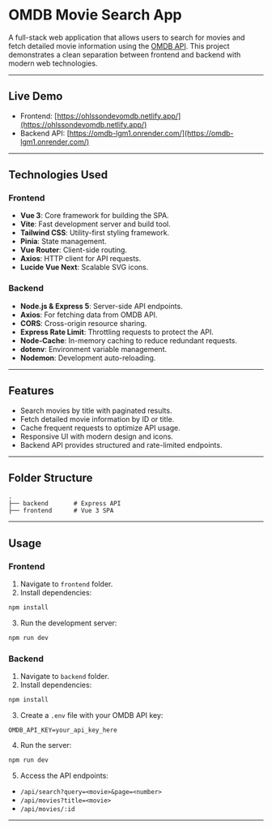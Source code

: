 # OMDB Movie Search App

A full-stack web application that allows users to search for movies and fetch detailed movie information using the [OMDB API](https://www.omdbapi.com/). This project demonstrates a clean separation between frontend and backend with modern web technologies.

---

## Live Demo

- Frontend: [https://ohlssondevomdb.netlify.app/](https://ohlssondevomdb.netlify.app/)
- Backend API: [https://omdb-lgm1.onrender.com/](https://omdb-lgm1.onrender.com/)

---

## Technologies Used

### Frontend

- **Vue 3**: Core framework for building the SPA.
- **Vite**: Fast development server and build tool.
- **Tailwind CSS**: Utility-first styling framework.
- **Pinia**: State management.
- **Vue Router**: Client-side routing.
- **Axios**: HTTP client for API requests.
- **Lucide Vue Next**: Scalable SVG icons.

### Backend

- **Node.js & Express 5**: Server-side API endpoints.
- **Axios**: For fetching data from OMDB API.
- **CORS**: Cross-origin resource sharing.
- **Express Rate Limit**: Throttling requests to protect the API.
- **Node-Cache**: In-memory caching to reduce redundant requests.
- **dotenv**: Environment variable management.
- **Nodemon**: Development auto-reloading.

---

## Features

- Search movies by title with paginated results.
- Fetch detailed movie information by ID or title.
- Cache frequent requests to optimize API usage.
- Responsive UI with modern design and icons.
- Backend API provides structured and rate-limited endpoints.

---

## Folder Structure

```
.
├── backend       # Express API
├── frontend      # Vue 3 SPA
```

---

## Usage

### Frontend

1. Navigate to `frontend` folder.
2. Install dependencies:

```bash
npm install
```

3. Run the development server:

```bash
npm run dev
```

### Backend

1. Navigate to `backend` folder.
2. Install dependencies:

```bash
npm install
```

3. Create a `.env` file with your OMDB API key:

```
OMDB_API_KEY=your_api_key_here
```

4. Run the server:

```bash
npm run dev
```

5. Access the API endpoints:

- `/api/search?query=<movie>&page=<number>`
- `/api/movies?title=<movie>`
- `/api/movies/:id`

---
